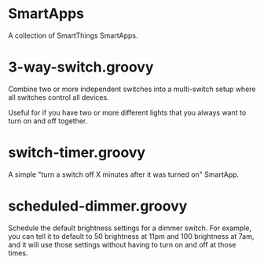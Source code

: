 # SmartApps
A collection of SmartThings SmartApps.

3-way-switch.groovy
===================
Combine two or more independent switches into a multi-switch setup where all switches control all devices.

Useful for if you have two or more different lights that you always want to turn on and off together.

switch-timer.groovy
===================
A simple "turn a switch off X minutes after it was turned on" SmartApp.

scheduled-dimmer.groovy
=======================
Schedule the default brightness settings for a dimmer switch. For example, you can tell it to default to 50 brightness at 11pm and 100 brightness at 7am, and it will use those settings without having to turn on and off at those times.